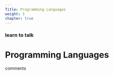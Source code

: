 ```yaml
---
Title: Programming Languages
weight: 5
chapter: true
---
```


### learn to talk

# Programming Languages

comments
